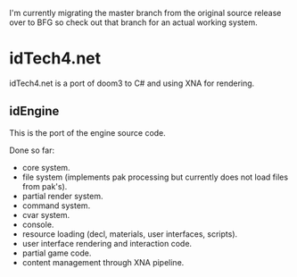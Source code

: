 I'm currently migrating the master branch from the original source release over to BFG so check out that branch for an actual working system.



idTech4.net
===========

idTech4.net is a port of doom3 to C# and using XNA for rendering.


idEngine
--------

This is the port of the engine source code.

Done so far:

* core system.
* file system (implements pak processing but currently does not load files from pak's).
* partial render system.
* command system.
* cvar system.
* console.
* resource loading (decl, materials, user interfaces, scripts).
* user interface rendering and interaction code.
* partial game code.
* content management through XNA pipeline.
